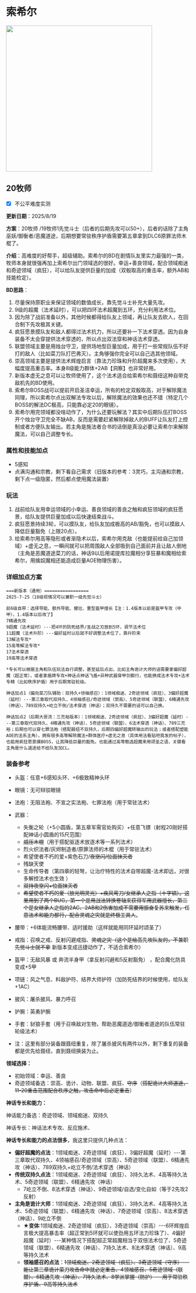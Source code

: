 # 索希尔

<img src="../../images/Wotr/portraits/索希尔立绘.png" width="400">

## 20牧师

- [x] 不公平难度实测

**更新日期**：2025/8/19

**方案**：20牧师 /19牧师1先觉斗士（后者的后期先攻可以50+），后者的话除了主角巫妖/御衡者/恶魔道途，后期想要常驻秩序护盾需要第五章拿到DLC6原罪法师木棍了。

**介绍**：高难度的好帮手，超级辅助。索希尔的BD在剧情队友里实力最强的一类，牧师本身就很强再加上索希尔出门领域选的很好。幸运+善良领域，配合领域痴迷和奇迹领域（疯狂），可以给队友提供巨量的加成（双骰取高的重击率，额外AB和技能检定）。

**BD思路**：

1. 尽量保持原职业来保证领域的数值成长，靠先觉斗士补充大量先攻。
2. 9级的超魔（法术延时），可以把四环法术超魔到五环，充分利用法术位。
3. 因为除了战前准备以外，其他时候都得给队友上领域，再让队友去砍人，在回合制下先攻极其关键。
4. 疯狂愿景摸队友和敌人都得过法术抗力，所以还要补一下法术穿透。因为自身装备不太会穿提供法术穿透的，所以点出双法穿和神话法术穿透。
5. 联盟领域主要是用烛台守卫，提供场地型巨量加成，用于打一些常规队伍不好打的敌人（比如菜刀队打巴弗灭）。主角够强你完全可以自己选其他领域。
6. 崇高领域主要是提供法术辉煌启言（靠法力珍珠和升阶超魔来多次使用），大幅度提高重击率。本身8级能力群体+2AB【洞察】也非常好用。
7. 新版本虚无之息可以让牧师使用了，这个法术适合给索希尔和聂纽这种自带克敌机先的BD使用。
8. 索希尔BOSS战可以提前开启圣洁幸运，所有的检定双骰取高，对于解除魔法同理，所以索希尔点出双解法专攻以后，解除魔法的效果也还不错（特定几个BOSS的解法DC极高，只能靠必定20的眼镜）。
9. 索希尔用完领域都没啥动作了，为什么还要玩解法？其实中后期队伍打BOSS开个烛台守卫完全不缺AB，反而是需要赶紧解除掉敌人的BUFF让队友打上控制或者方便队友输出。若主角是施法者合书的话倒是真没必要让索希尔来解除魔法，可以自己调整专长。

### 属性和技能加点

- 5感知
- 点满沟通和宗教，剩下看自己需求（旧版本的参考：3灵巧，主沟通和宗教，剩下点一级隐匿，然后都点使用魔法装置）

### 玩法

1. 战前给队友用幸运领域的小幸运、善良领域的善良之触和疯狂领域的疯狂愿景，给队友提供巨量加成以后快速结束战斗。
2. 疯狂愿景持续3轮，可以摸队友，给队友加成极高的AB/豁免，也可以摸敌人降低巨量豁免（上限20点）。
3. 给索希尔用高等隐形或者渐隐术以后，索希尔用克敌（也能提前给自己加领域）+虚无之息，一瞬间就可以把周围敌人全部吸到自己面前并且让敌人倒地（主角是恶魔道途菜刀的话，神话9以后用诺提库拉魔相分享狂暴和魔相给索希尔，用擒奴魔相还能造成巨量AOE物理伤害）。

### 详细加点方案

```
===新版本（通用）=================
2025-7-25（18级视情况可以兼职一级先觉斗士）

前6级自带：选择导能、额外导能、健壮、重型盔甲擅长【注：1.4版本以前是盔甲专攻（中甲），1.4版本以后改了】
7精通先攻
9超魔（法术延时）---把4环的防死结界/圣战之刃放到5环，调节法术位
11超魔（法术升阶）---偏好延时以后就不好调整法术位了，靠升阶来
13解法专攻*
15高等解法专攻*
17法术穿透
19高等法术穿透

*专长可以根据主角和队伍玩法自行调整，甚至延后点出，比如主角诡计大师的话需要拿偏好超魔（超正常），或者拿盾牌专攻+神话点神话飞盾+异种武器穿甲剑都行，也能换成法术专攻+法术专精（比如秩序护盾）用于后期常驻轮级。

神话加点1（偏向菜刀队辅助：双持久+领袖感召）：1领域痴迷、2奇迹领域（疯狂）、3偏好超魔（延时）---第三章取代双持久、4领袖感召/奇迹领域（崇高）、5奇迹领域（联盟）、6精通先攻（神话）、789双持久+屹立不倒/法术穿透（神话）；双持久不需要的话可以自己换。

神话加点2（后期大哥流：三充裕版本）：1领域痴迷、2奇迹领域（疯狂）、3偏好超魔（延时）---第三章取代双持久、4精通先攻（神话）、5奇迹领域（联盟）、6法术穿透（神话）、789三充裕；后期也可以穿七罪法袍（搭配聂纽不双持久，后期四偏好超魔转输出的玩法；或者搭配塑能AOE的法系主角），拥有很多高等解除魔法+群体医疗+虚无之息（具体用法看贴吧我发的帖子），也能用疯狂愿景摸BOSS，让其降低巨量的豁免。也能通过高等甄选超魔来用颂圣之语，关键看主角是什么道途给不给队友加CL。
```

### 装备参考

- 头盔：任意+6感知头环、+6极致精神头环
- 眼镜：无可辩驳眼镜
- 法袍：无阻法袍、不宣之实法袍、七罪法袍（用于常驻法术）
- 武器：
  - 失衡之轮（+5小圆盾，第五章军需官处购买）+任意飞镖（射程20刚好搭配神话小圆盾的15尺范围）
  - ~~威压木棍~~（用于搭配驱逐术放逐术等一系列法术）
  - 烈火织法者/灰烬制造者/原罪法师的木棍（用于常驻法术）
  - 希望使者不朽的爱+紫色石刀/~~夜空闪/位面抹灭者~~ 
  - 残缺天使 
  - 生命传导者（第四章的轻弩，让治疗特性的法术自带超魔-法术即远，对很多解控法术也生效 ）
  - ~~双持夜空闪+位面抹灭者~~
  - ~~希望使者不朽的爱（放光明灵光）+疾风弯刀/女继承人之指（十字镐）。这里用到了两个BUG，第一个是用战法转换卷轴来获得军用武器擅长，第二个是女继承人之指的2AC、2AB和2伤害加成不需要用振奋复苏来触发，任意法术和能力都行，配合灵魂之灾就是终极工具人~~。


- 腰带：+6体能流畅腰带、适时援助（这样就能用同环延时颂圣了）
- 戒指：召唤之戒、反射闪避戒指、~~灵魂之灾（这个是给高先攻队友的，不兼职先觉斗士就不拿~~  新版本变成迅捷动作了，不适合索希尔）
- 盔甲：无敌风暴 或 奔流半身甲（拿反射闪避和5反射豁免） ，配合魔化防具变成+5甲
- 项链：风之气息、料敌护符、结界大师护符（加防死结界的时候使用，给队友+1AC）
- 披风：屠杀披风、暴力呼召
- 护腕：英勇护腕
- 手套：豺狼手套（用于召唤敌对生物，帮助恶魔道途/御衡者道途的队伍常驻轮级法术）
- 注：这里有部分装备跟聂纽重复，除了屠杀披风有两件以外，剩下重复的装备都是优先给聂纽，直到聂纽换装为止。

**领域选择：**

- 初始领域：幸运、善良
- 奇迹领域备选：崇高、诡计、动物、联盟、疯狂、~~守序~~（~~搭配诡计大师道途，11-20重击范围配合秩序之触，攻击命中后必定重击~~）

**神话专长和能力：**

神话能力备选：奇迹领域、领域痴迷、双持久

神话专长：神话法术专攻、反应施术、

**神话专长和能力的点法很多**，我这里只提供几种点法：

- **偏好超魔的点法**：1领域痴迷、2奇迹领域（疯狂）、3偏好超魔（延时）---第三章取代双持久、4领袖感召/奇迹领域（崇高）、5奇迹领域（联盟）、6精通先攻（神话）、789双持久+屹立不倒/法术穿透（神话）
- **传统双持久点法**：1领域痴迷、2奇迹领域（疯狂）、3持久法术、4高等持久法术、5奇迹领域（联盟）、6精通先攻（神话）
  - 7屹立不倒、8法术穿透（神话）、9奇迹领域/自选/变化自如（等于2先攻2反射）
- **主角是诡计大师**：1领域痴迷、2奇迹领域（疯狂）、3持久法术、4高等持久法术、5奇迹领域（联盟）、6精通先攻（神话）、7奇迹领域（崇高）、8法术穿透（神话）、9屹立不倒
  - **★变体**:1领域痴迷、2奇迹领域（疯狂）、3奇迹领域（崇高）---6环辉煌启言极大提高暴击率（超正常到5环就可以使劲用五环法力珍珠了）、4偏好超魔（延时）---某种情况下搭配超正常超魔相当于双倍法术位了、5奇迹领域（联盟）、6精通先攻（神话）、7持久法术、8法术穿透（神话）、9高等持久法术
  - **领袖感召的点法**：~~1领域痴迷、2奇迹领域（疯狂）、3奇迹领域（守序）---能让第三章诡计菜刀攻击命中就必定重击、4领袖感召、5奇迹领域（联盟）、6精通先攻（神话）、7持久法术、8学派掌握（防护）---用于常驻秩序护盾、9高等持久法术~~